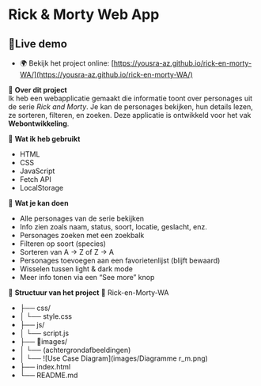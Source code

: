 # Rick & Morty Web App

## 🔗Live demo
- 🌍 Bekijk het project online: [https://yousra-az.github.io/rick-en-morty-WA/](https://yousra-az.github.io/rick-en-morty-WA/)

📝 **Over dit project**  
Ik heb een webapplicatie gemaakt die informatie toont over personages uit de serie *Rick and Morty*. Je kan de personages bekijken, hun details lezen, ze sorteren, filteren, en zoeken. Deze applicatie is ontwikkeld voor het vak **Webontwikkeling**.

🔧 **Wat ik heb gebruikt**
- HTML
- CSS
- JavaScript
- Fetch API
- LocalStorage

🎯 **Wat je kan doen**
- Alle personages van de serie bekijken
- Info zien zoals naam, status, soort, locatie, geslacht, enz.
- Personages zoeken met een zoekbalk
- Filteren op soort (species)
- Sorteren van A → Z of Z → A
- Personages toevoegen aan een favorietenlijst (blijft bewaard)
- Wisselen tussen light & dark mode
- Meer info tonen via een “See more” knop

📁 **Structuur van het project**
📁 Rick-en-Morty-WA
- ├── css/
- │ └── style.css
- ├── js/
- │ └── script.js
- ├── 📁images/
- │ └── (achtergrondafbeeldingen)
- │    └── ![Use Case Diagram](images/Diagramme r_m.png)
- ├── index.html
- └── README.md
